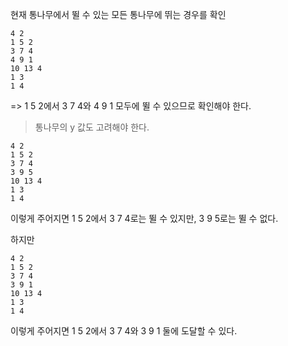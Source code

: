 현재 통나무에서 뛸 수 있는 모든 통나무에 뛰는 경우를 확인

```
4 2
1 5 2
3 7 4
4 9 1
10 13 4
1 3
1 4
```

=> 1 5 2에서 3 7 4와 4 9 1 모두에 뛸 수 있으므로 확인해야 한다.

> 통나무의 y 값도 고려해야 한다.

```
4 2
1 5 2
3 7 4
3 9 5
10 13 4
1 3
1 4
```

이렇게 주어지면 1 5 2에서 3 7 4로는 뛸 수 있지만, 3 9 5로는 뛸 수 없다.

하지만

```
4 2
1 5 2
3 7 4
3 9 1
10 13 4
1 3
1 4
```

이렇게 주어지면 1 5 2에서 3 7 4와 3 9 1 둘에 도달할 수 있다.
